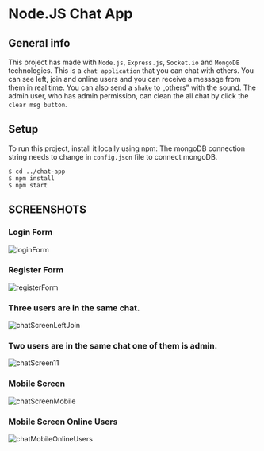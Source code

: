 # Node.JS Chat App

## General info
This project has made with `Node.js`, `Express.js`, `Socket.io` and `MongoDB` technologies. This is a `chat application` that you can chat with others. You can see left, join and online users and you can receive a message from them in real time. You can also send a `shake` to „others” with the sound. The admin user, who has admin permission, can clean the all chat by click the `clear msg button`.


## Setup
To run this project, install it locally using npm:
The mongoDB connection string needs to change in `config.json` file to connect mongoDB.

```
$ cd ../chat-app
$ npm install
$ npm start
```

## SCREENSHOTS

### Login Form
![loginForm](https://user-images.githubusercontent.com/65674132/123313143-dd6db380-d531-11eb-829d-7e6ec45874a5.PNG)

### Register Form
![registerForm](https://user-images.githubusercontent.com/65674132/123313500-41907780-d532-11eb-9377-f3027296f6b5.PNG)

### Three users are in the same chat.
![chatScreenLeftJoin](https://user-images.githubusercontent.com/65674132/123312875-91227380-d531-11eb-9668-26931ade82b6.PNG)

### Two users are in the same chat one of them is admin.
![chatScreen11](https://user-images.githubusercontent.com/65674132/123312950-a13a5300-d531-11eb-8c91-775bdf81da3a.PNG)

### Mobile Screen
![chatScreenMobile](https://user-images.githubusercontent.com/65674132/123313042-bf07b800-d531-11eb-8d60-8d253e510ef2.PNG)

### Mobile Screen Online Users
![chatMobileOnlineUsers](https://user-images.githubusercontent.com/65674132/123312806-7b14b300-d531-11eb-9211-c55151b30e04.PNG)

